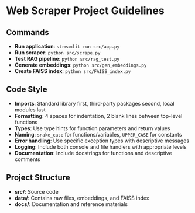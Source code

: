 # Web Scraper Project Guidelines

## Commands
- **Run application**: `streamlit run src/app.py`
- **Run scraper**: `python src/scrape.py`
- **Test RAG pipeline**: `python src/rag_test.py`
- **Generate embeddings**: `python src/gen_embeddings.py`
- **Create FAISS index**: `python src/FAISS_index.py`

## Code Style
- **Imports**: Standard library first, third-party packages second, local modules last
- **Formatting**: 4 spaces for indentation, 2 blank lines between top-level functions
- **Types**: Use type hints for function parameters and return values
- **Naming**: `snake_case` for functions/variables, `UPPER_CASE` for constants
- **Error handling**: Use specific exception types with descriptive messages
- **Logging**: Include both console and file handlers with appropriate levels
- **Documentation**: Include docstrings for functions and descriptive comments

## Project Structure
- **src/**: Source code
- **data/**: Contains raw files, embeddings, and FAISS index
- **docs/**: Documentation and reference materials
